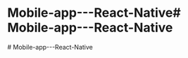 # Mobile-app---React-Native#   M o b i l e - a p p - - - R e a c t - N a t i v e  
 # Mobile-app---React-Native
